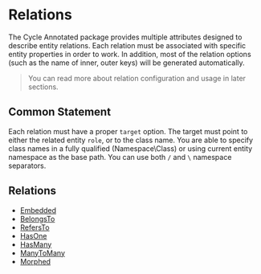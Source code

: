 # Relations

The Cycle Annotated package provides multiple attributes designed to describe entity relations. Each relation must be
associated with specific entity properties in order to work. In addition, most of the relation options (such as the name
of inner, outer keys) will be generated automatically.

> You can read more about relation configuration and usage in later sections.

## Common Statement

Each relation must have a proper `target` option. The target must point to either the related entity `role`, or to the
class name. You are able to specify class names in a fully qualified (Namespace\Class) or using current entity namespace
as the base path. You can use both `/` and `\` namespace separators.

## Relations

- [Embedded](/docs/en/relation/embedded.md)
- [BelongsTo](/docs/en/relation/belongs-to.md)
- [RefersTo](/docs/en/relation/refers-to.md)
- [HasOne](/docs/en/relation/has-one.md)
- [HasMany](/docs/en/relation/has-many.md)
- [ManyToMany](/docs/en/relation/many-to-many.md)
- [Morphed](/docs/en/relation/morphed.md)
